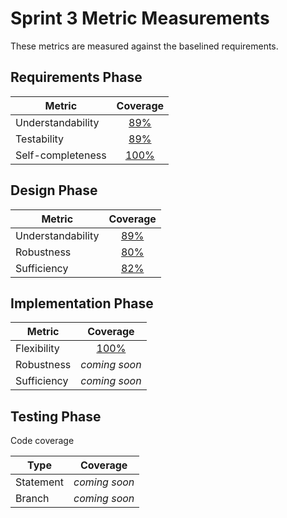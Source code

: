 # Sprint 3 Metric Measurements

These metrics are measured against the baselined requirements. 


## Requirements Phase

Metric | Coverage
--- | :---:
Understandability | [89%](./requirements-understandability-measurements.md)
Testability | [89%](./requirements-testability-measurements.md)
Self-completeness | [100%](./requirements-self-completeness-measurements.md)


## Design Phase

Metric | Coverage
--- | :---:
Understandability | [89%](./design-understandability-measurements.md)
Robustness | [80%](./design-robustness-measurements.md)
Sufficiency | [82%](./design-sufficiency-measurements.md)


## Implementation Phase

Metric | Coverage
--- | :---:
Flexibility | [100%](./implementation-flexibility-measurements.md)
Robustness | *coming soon*
Sufficiency | *coming soon*


## Testing Phase

Code coverage

Type | Coverage
--- | :---:
Statement | *coming soon*
Branch | *coming soon*
